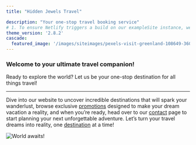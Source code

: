 ```yaml
---
title: "Hidden Jewels Travel"

description: "Your one-stop travel booking service"
# 1. To ensure Netlify triggers a build on our exampleSite instance, we need to change a file in the exampleSite directory.
theme_version: '2.8.2'
cascade:
  featured_image: '/images/siteimages/pexels-visit-greenland-108649-360912.jpg'
---
```

### Welcome to your ultimate travel companion!

Ready to explore the world? Let us be your one-stop destination for all things travel!

___

Dive into our website to uncover incredible destinations that will spark your wanderlust, browse exclusive [promotions](/post) designed to make your dream vacation a reality, and when you’re ready, head over to our [contact](/contact) page to start planning your next unforgettable adventure. Let’s turn your travel dreams into reality, one [destination](/destinations) at a time!

![World awaits!](/images/siteimages/wing.jpg "World Awaits!")